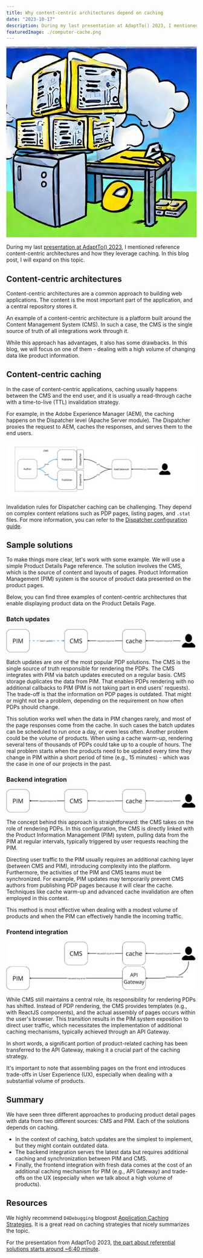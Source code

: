 ```yaml
---
title: Why content-centric architectures depend on caching
date: "2023-10-17"
description: During my last presentation at AdaptTo() 2023, I mentioned reference content-centric architectures and how they leverage caching. In this blog post, I will expand on this topic.
featuredImage: ./computer-cache.png
---
```


![featured image - computer cache](computer-cache.png)

During my last [presentation at AdaptTo() 2023](/2023/how-to-sleep-well-at-night-when-your-production-cms-is-down/#recording), I mentioned reference content-centric architectures and how they leverage caching. In this blog post, I will expand on this topic.

## Content-centric architectures

Content-centric architectures are a common approach to building web applications. The content is the most important part of the application, and a central repository stores it.

An example of a content-centric architecture is a platform built around the Content Management System (CMS). In such a case, the CMS is the single source of truth of all integrations work through it.

While this approach has advantages, it also has some drawbacks. In this blog, we will focus on one of them - dealing with a high volume of changing data like product information.

## Content-centric caching

In the case of content-centric applications, caching usually happens between the CMS and the end user, and it is usually a read-through cache with a time-to-live (TTL) invalidation strategy.

For example, in the Adobe Experience Manager (AEM), the caching happens on the Dispatcher level (Apache Server module). The Dispatcher proxies the request to AEM, caches the responses, and serves them to the end users.

![AEM caching](aem-caching.png)

Invalidation rules for Dispatcher caching can be challenging. They depend on complex content relations such as PDP pages, listing pages, and `.stat` files. For more information, you can refer to the [Dispatcher configuration guide](https://experienceleague.adobe.com/docs/experience-manager-dispatcher/using/configuring/dispatcher-configuration.html?lang=en).

## Sample solutions

To make things more clear, let's work with some example. We will use a simple Product Details Page reference. The solution involves the CMS, which is the source of content and layouts of pages. Product Information Management (PIM) system is the source of product data presented on the product pages.

Below, you can find three examples of content-centric architectures that enable displaying product data on the Product Details Page.

### Batch updates

![batch updates solution](batch-updates.png)

Batch updates are one of the most popular PDP solutions. The CMS is the single source of truth responsible for rendering the PDPs. The CMS integrates with PIM via batch updates executed on a regular basis. CMS storage duplicates the data from PIM. That enables PDPs rendering with no additional callbacks to PIM (PIM is not taking part in end users' requests). The trade-off is that the information on PDP pages is outdated. That might or might not be a problem, depending on the requirement on how often PDPs should change.

This solution works well when the data in PIM changes rarely, and most of the page responses come from the cache. In such cases the batch updates can be scheduled to run once a day, or even less often. Another problem could be the volume of products. When using a cache warm-up, rendering several tens of thousands of PDPs could take up to a couple of hours. The real problem starts when the products need to be updated every time they change in PIM within a short period of time (e.g., 15 minutes) - which was the case in one of our projects in the past.

### Backend integration

![backend integration solution](backend-integration.png)


The concept behind this approach is straightforward: the CMS takes on the role of rendering PDPs. In this configuration, the CMS is directly linked with the Product Information Management (PIM) system, pulling data from the PIM at regular intervals, typically triggered by user requests reaching the PIM.

Directing user traffic to the PIM usually requires an additional caching layer (between CMS and PIM), introducing complexity into the platform. Furthermore, the activities of the PIM and CMS teams must be synchronized. For example, PIM updates may temporarily prevent CMS authors from publishing PDP pages because it will clear the cache.
Techniques like cache warm-up and advanced cache invalidation are often employed in this context. 

This method is most effective when dealing with a modest volume of products and when the PIM can effectively handle the incoming traffic.

### Frontend integration

![frontend integration solution](frontend-integration.png)

While CMS still maintains a central role, its responsibility for rendering  PDPs has shifted. Instead of PDP rendering, the CMS provides templates (e.g., with ReactJS components), and the actual assembly of pages occurs within the user's browser. This transition results in the PIM system exposition to direct user traffic, which necessitates the implementation of additional caching mechanisms, typically achieved through an API Gateway.

In short words, a significant portion of product-related caching has been transferred to the API Gateway, making it a crucial part of the caching strategy.

It's important to note that assembling pages on the front end introduces trade-offs in User Experience (UX), especially when dealing with a substantial volume of products.

## Summary

We have seen three different approaches to producing product detail pages with data from two different sources: CMS and PIM. Each of the solutions depends on caching.

- In the context of caching, batch updates are the simplest to implement, but they might contain outdated data.
- The backend integration serves the latest data but requires additional caching and synchronization between PIM and CMS.
- Finally, the frontend integration with fresh data comes at the cost of an additional caching mechanism for PIM (e.g., API Gateway) and trade-offs on the UX (especially when we talk about a high volume of products).

## Resources

We highly recommend `D4Debugging` blogpost [Application Caching Strategies](https://dfordebugging.wordpress.com/2022/08/17/database-caching-strategies/). It is a great read on caching strategies that nicely summarizes the topic.

For the presentation from AdaptTo() 2023, [the part about referential solutions starts around ~6:40 minute](https://youtu.be/uqwmu_kMHcQ?t=404).
